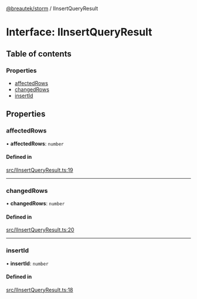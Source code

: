 [@breautek/storm](../README.md) / IInsertQueryResult

# Interface: IInsertQueryResult

## Table of contents

### Properties

- [affectedRows](IInsertQueryResult.md#affectedrows)
- [changedRows](IInsertQueryResult.md#changedrows)
- [insertId](IInsertQueryResult.md#insertid)

## Properties

### affectedRows

• **affectedRows**: `number`

#### Defined in

[src/IInsertQueryResult.ts:19](https://github.com/breautek/storm/blob/d45307d/src/IInsertQueryResult.ts#L19)

___

### changedRows

• **changedRows**: `number`

#### Defined in

[src/IInsertQueryResult.ts:20](https://github.com/breautek/storm/blob/d45307d/src/IInsertQueryResult.ts#L20)

___

### insertId

• **insertId**: `number`

#### Defined in

[src/IInsertQueryResult.ts:18](https://github.com/breautek/storm/blob/d45307d/src/IInsertQueryResult.ts#L18)
